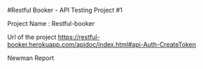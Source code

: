 #Restful Booker - API Testing Project #1

Project Name : Restful-booker

Url of the project https://restful-booker.herokuapp.com/apidoc/index.html#api-Auth-CreateToken

Newman Report
